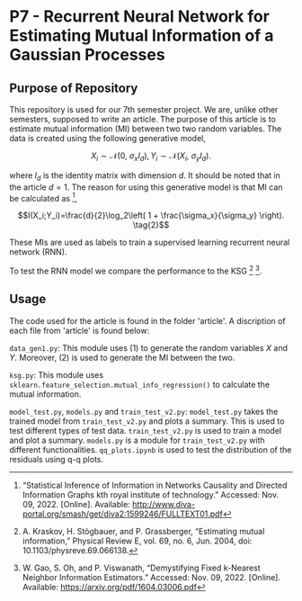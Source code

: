 # P7 - Recurrent Neural Network for Estimating Mutual Information of a Gaussian Processes

## Purpose of Repository
This repository is used for our 7th semester project. We are, unlike other semesters, supposed to write an article. The purpose of this article is to estimate mutual information (MI) between two two random variables. The data is created using the following generative model,

$$ X_i\sim\mathcal{N}\left( 0,\ \sigma_xI_d \right), Y_i\sim\mathcal{N}\left( X_i,\ \sigma_yI_d \right). \tag{1}$$

where $I_d$ is the identity matrix with dimension $d$. It should be noted that in the article $d=1$. The reason for using this generative model is that MI can be calculated as [^fn1],

$$I(X_i;Y_i)=\frac{d}{2}\log_2\left( 1 + \frac{\sigma_x}{\sigma_y} \right). \tag{2}$$

These MIs are used as labels to train a supervised learning recurrent neural network (RNN). 

To test the RNN model we compare the performance to the KSG [^fn2] [^fn3].

## Usage
The code used for the article is found in the folder 'article'. A discription of each file from 'article' is found below:

`data_gen1.py`: This module uses (1) to generate the random variables $X$ and $Y$. Moreover, (2) is used to generate the MI between the two. 

`ksg.py`: This module uses `sklearn.feature_selection.mutual_info_regression()` to calculate the mutual information.

`model_test.py`, `models.py` and `train_test_v2.py`: `model_test.py` takes the trained model from `train_test_v2.py` and plots a summary. This is used to test different types of test data. `train_test_v2.py` is used to train a model and plot a summary. `models.py` is a module for `train_test_v2.py` with different functionalities. `qq_plots.ipynb` is used to test the distribution of the residuals using q-q plots. 



[^fn1]: “Statistical Inference of Information in Networks Causality and Directed Information Graphs kth royal institute of technology.” Accessed: Nov. 09, 2022. [Online]. Available: http://www.diva-portal.org/smash/get/diva2:1599246/FULLTEXT01.pdf
[^fn2]: A. Kraskov, H. Stögbauer, and P. Grassberger, “Estimating mutual information,” Physical Review E, vol. 69, no. 6, Jun. 2004, doi: 10.1103/physreve.69.066138.
[^fn3]: W. Gao, S. Oh, and P. Viswanath, “Demystifying Fixed k-Nearest Neighbor Information Estimators.” Accessed: Nov. 09, 2022. [Online]. Available: https://arxiv.org/pdf/1604.03006.pdf